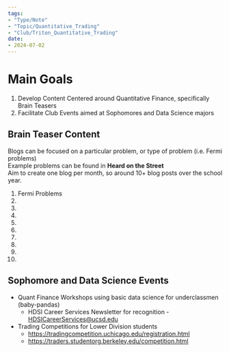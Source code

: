 ```yaml
---
tags:
- "Type/Note"
- "Topic/Quantitative_Trading"
- "Club/Triton_Quantitative_Trading"
date:
- 2024-07-02
---
```


# Main Goals

1. Develop Content Centered around Quantitative Finance, specifically Brain Teasers
2. Facilitate Club Events aimed at Sophomores and Data Science majors

## Brain Teaser Content

Blogs can be focused on a particular problem, or type of problem (i.e. Fermi problems)  
Example problems can be found in **Heard on the Street**  
Aim to create one blog per month, so around 10+ blog posts over the school year.  

1. Fermi Problems
2. 
3. 
4. 
5. 
6. 
7. 
8. 
9. 
10. 

## Sophomore and Data Science Events

- Quant Finance Workshops using basic data science for underclassmen (baby-pandas)
    - HDSI Career Services Newsletter for recognition - HDSICareerServices@ucsd.edu
- Trading Competitions for Lower Division students
    - https://tradingcompetition.uchicago.edu/registration.html
    - https://traders.studentorg.berkeley.edu/competition.html
